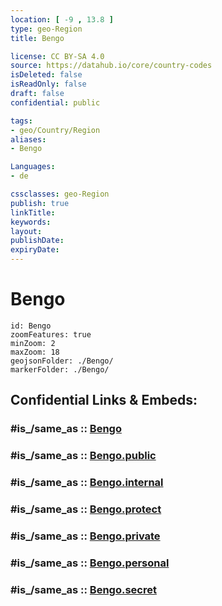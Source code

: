 ```yaml
---
location: [ -9 , 13.8 ] 
type: geo-Region
title: Bengo

license: CC BY-SA 4.0
source: https://datahub.io/core/country-codes
isDeleted: false
isReadOnly: false
draft: false
confidential: public

tags:
- geo/Country/Region
aliases:
- Bengo

Languages:
- de

cssclasses: geo-Region
publish: true
linkTitle: 
keywords: 
layout: 
publishDate: 
expiryDate: 
---
```


# Bengo

```leaflet
id: Bengo
zoomFeatures: true 
minZoom: 2 
maxZoom: 18
geojsonFolder: ./Bengo/
markerFolder: ./Bengo/
```


## Confidential Links & Embeds: 

### #is_/same_as :: [Bengo](/_Standards/Earth/Continent/Africa/Africa~South/Angola/Provinces~Angola/Bengo.md) 

### #is_/same_as :: [Bengo.public](/_public/Earth/Continent/Africa/Africa~South/Angola/Provinces~Angola/Bengo.public.md) 

### #is_/same_as :: [Bengo.internal](/_internal/Earth/Continent/Africa/Africa~South/Angola/Provinces~Angola/Bengo.internal.md) 

### #is_/same_as :: [Bengo.protect](/_protect/Earth/Continent/Africa/Africa~South/Angola/Provinces~Angola/Bengo.protect.md) 

### #is_/same_as :: [Bengo.private](/_private/Earth/Continent/Africa/Africa~South/Angola/Provinces~Angola/Bengo.private.md) 

### #is_/same_as :: [Bengo.personal](/_personal/Earth/Continent/Africa/Africa~South/Angola/Provinces~Angola/Bengo.personal.md) 

### #is_/same_as :: [Bengo.secret](/_secret/Earth/Continent/Africa/Africa~South/Angola/Provinces~Angola/Bengo.secret.md)

